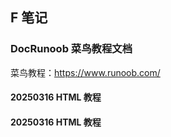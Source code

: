 ## F 笔记
### DocRunoob 菜鸟教程文档
菜鸟教程：https://www.runoob.com/
#### 20250316 HTML 教程

#### 20250316 HTML 教程